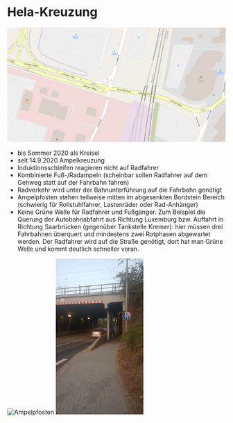 # Hela-Kreuzung
![Karte Hela-Kreuzung](media/map-Hela-Kreuzung.png)

- bis Sommer 2020 als Kreisel
- seit 14.9.2020 Ampelkreuzung
- Induktionsschleifen reagieren nicht auf Radfahrer
- Kombinierte Fuß-/Radampeln (scheinbar sollen Radfahrer auf dem Gehweg statt auf der Fahrbahn fahren)
- Radverkehr wird unter der Bahnunterführung auf die Fahrbahn genötigt
![]()
- Ampelpfosten stehen teilweise mitten im abgesenkten Bordstein Bereich (schwierig für Rollstuhlfahrer, Lastenräder oder Rad-Anhänger)
- Keine Grüne Welle für Radfahrer und Fußgänger. Zum Beispiel die Querung der Autobahnabfahrt aus Richtung Luxemburg bzw. Auffahrt in Richtung Saarbrücken (gegenüber Tankstelle Kremer): hier müssen drei Fahrbahnen überquert und mindestens zwei Rotphasen abgewartet werden. Der Radfahrer wird auf die Straße genötigt, dort hat man Grüne Welle und kommt deutlich schneller voran.

<p float="middle">
  <img alt="Ampelpfosten" src="media/20200919_095052.jpg" width=40%>
  <img alt="Radweg-Ende-Lothringerstr" src="media/20200917_193635.jpg" width=40%>
</p>
